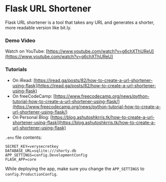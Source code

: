 # Flask URL Shortener

Flask URL shortener is a tool that takes any URL and generates a shorter, more readable version like bit.ly.

### Demo Video

Watch on YouTube: [https://www.youtube.com/watch?v=g6chXThUReU](https://www.youtube.com/watch?v=g6chXThUReU)

### Tutorials

* On iRead: [https://iread.ga/posts/82/how-to-create-a-url-shortener-using-flask](https://iread.ga/posts/82/how-to-create-a-url-shortener-using-flask)
* On freeCodeCamp: [https://www.freecodecamp.org/news/python-tutorial-how-to-create-a-url-shortener-using-flask/](https://www.freecodecamp.org/news/python-tutorial-how-to-create-a-url-shortener-using-flask/)
* On Personal Blog: [https://blog.ashutoshkrris.tk/how-to-create-a-url-shortener-using-flask](https://blog.ashutoshkrris.tk/how-to-create-a-url-shortener-using-flask)

`.env` file contents:

```
SECRET_KEY=verysecretkey
DATABASE_URL=sqlite:///shorty.db
APP_SETTINGS=config.DevelopmentConfig
FLASK_APP=core
```

While deploying the app, make sure you change the `APP_SETTINGS` to `config.ProductionConfig`.